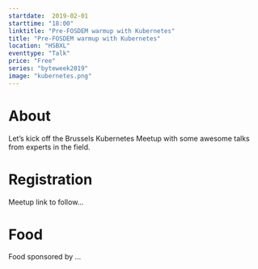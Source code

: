 ```yaml
---
startdate:  2019-02-01
starttime: "18:00"
linktitle: "Pre-FOSDEM warmup with Kubernetes"
title: "Pre-FOSDEM warmup with Kubernetes"
location: "HSBXL"
eventtype: "Talk"
price: "Free"
series: "byteweek2019"
image: "kubernetes.png"
--- 
```


# About
Let’s kick off the Brussels Kubernetes Meetup with some awesome talks from experts in the field.

# Registration
Meetup link to follow...

# Food
Food sponsored by ...

